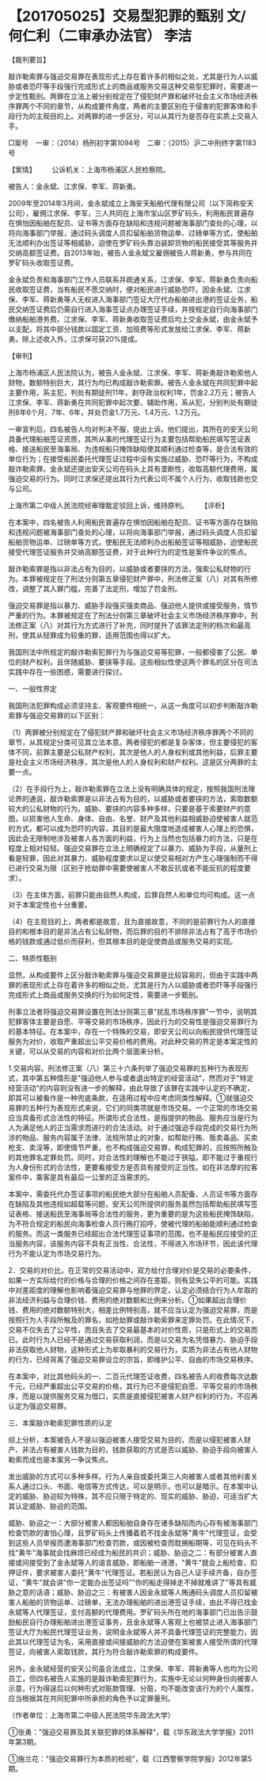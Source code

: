 # 【201705025】交易型犯罪的甄别 文/何仁利（二审承办法官） 李洁

【裁判要旨】

敲诈勒索罪与强迫交易罪在表现形式上存在着许多的相似之处，尤其是行为人以威胁或者恐吓等手段强行完成形式上的商品或服务交易这种交易型犯罪时，需要进一步定性甄别。两罪在立法上被分别规定在了侵犯财产罪和破坏社会主义市场经济秩序罪两个不同的章节，从构成要件角度，两者的主要区别在于侵害的犯罪客体和手段行为的主观目的上。对两罪的进一步区分，可以从其行为是否存在实质上交易入手。

□案号　一审：（2014）杨刑初字第1094号　二审：（2015）沪二中刑终字第1183号

【案情】 　　公诉机关：上海市杨浦区人民检察院。

被告人：金永斌、江求保、李军、蒋新勇。

2009年至2014年3月间，金永斌成立上海安天船舶代理有限公司（以下简称安天公司），雇佣江求保、李军，三人共同在上海市宝山区罗矿码头，利用船民普遍存在惧怕因船舶在配员、证书等方面存在缺陷和违规问题被海事部门查处的心理，以将向海事部门举报，通过码头调度人员扣留船舶货物运单、过磅单等方式，使船舶无法顺利办出签证等相威胁，迫使在罗矿码头靠泊装卸货物的船民接受其等服务并交纳高额签证费。自2013年始，被告人金永斌又雇佣被告人蒋新勇，参与共同在罗矿码头收取签证费。

金永斌负责和海事部门工作人员联系并疏通关系，江求保、李军、蒋新勇负责向船民收取签证费，当有船民不愿交纳时，便对船民进行威胁恐吓。因金永斌、江求保、李军、蒋新勇等人无权进入海事部门签证大厅代办船舶进出港的签证业务，船民交纳签证费后仍需自行进入海事签证点办理签证手续，并按规定自行向海事部门缴纳船舶港务费。江求保、李军、蒋新勇收取签证费后均上交金永斌，由金永斌予以支配，将其中部分钱款以固定工资、加班费等形式发放给江求保、李军、蒋新勇。除上述收入外，江求保可获20%提成。

【审判】

上海市杨浦区人民法院认为，被告人金永斌、江求保、李军、蒋新勇敲诈勒索他人财物，数额特别巨大，其行为均已构成敲诈勒索罪。被告人金永斌在共同犯罪中起主要作用，系主犯，判处有期徒刑11年，剥夺政治权利1年，罚金2.2万元；被告人江求保、李军、蒋新勇在共同犯罪中起次要、辅助作用，系从犯，分别判处有期徒刑8年6个月、7年、6年，并处罚金1.7万元、1.4万元、1.2万元。

一审宣判后，四名被告人均对判决不服，提出上诉。他们提出，其所在的安天公司具备代理船舶签证资质，其所从事的代理签证行为主要包括帮助船民填写签证表格、接送船民至海事局、为违规船只掩饰缺陷使其顺利通过检查等，是合法有效的单位行为；在接受船民委托代理签证过程中没有实施过威胁、恐吓等行为，不构成敲诈勒索罪。金永斌还提出安天公司在码头上具有垄断性，收取高额代理费用，属强迫交易的行为。同时江求保还提出其行为代表公司不属个人行为，收取钱款也交与公司。

上海市第二中级人民法院经审理裁定驳回上诉，维持原判。 　　【评析】

在本案中，四名被告人利用船民普遍存在惧怕因船舶在配员、证书等方面存在缺陷和违规问题被海事部门查处的心理，以将向海事部门举报，通过码头调度人员扣留船舶货物运单、过磅单等方式，使船民无法顺利办出船舶签证等相威胁，迫使船民接受代理签证服务并交纳高额签证费，对于此种行为的定性是案件争议的焦点。

敲诈勒索罪是指以非法占有为目的，以威胁或者要挟的方法，强索公私财物的行为。本罪被规定在了刑法分则第五章侵犯财产罪中，刑法修正案（八）对其有所修改，调整了其入罪门槛，完善了法定刑，增加了罚金刑。

强迫交易罪是指以暴力、威胁手段强买强卖商品、强迫他人提供或接受服务，情节严重的行为。本罪被规定在了刑法分则第三章破坏社会主义市场经济秩序罪中，刑法修正案（八）对其行为方式进行了补充，同时提升了该罪法定刑的档次和最高刑，使其从轻罪成为较重的罪，适用范围也得以扩大。

我国刑法中所规定的敲诈勒索犯罪行为与强迫交易等犯罪，一般都侵害了公民、单位的财产权利，且伴随威胁、要挟等手段。这些相似性使这两个罪名的区分在司法实践中存在一些困惑，需要进行探讨。

一、一般性界定

我国刑法犯罪构成必须坚持主、客观要件相统一，从这一角度可以初步判断敲诈勒索罪与强迫交易罪的以下区别：

（1）两罪被分别规定在了侵犯财产罪和破坏社会主义市场经济秩序罪两个不同的章节，从其规定分类可见其立法本意。两者侵犯的都是复杂客体，但主要侵犯的客体不同，前罪主要是公私财产权利，其次是他人的人身权利或其他利益，后罪主要是社会主义市场经济秩序，其次是他人的人身权利和财产权利。这是区分两罪的主要一点。

（2）在手段行为上，敲诈勒索罪在立法上没有明确具体的规定，按照我国刑法理论界的通说，敲诈勒索罪是以非法占有为目的，以威胁或者要挟的方法，索取数额较大的公私财物的行为。威胁、要挟的内容多种多样，只要是基于索要财产的意图，以损害他人生命、身体、自由、名誉、财产及其他利益相威胁迫使被害人就范的方式，都可以成为恐吓的内容，其目的是最大限度地造成被害人心理上的恐惧，因此会无限制地涉及被害人各方面的利益，行为上当然也包括暴力的方法，只是在程度上相对较轻。强迫交易罪在立法上明确规定了以暴力、威胁为手段，从量刑上看是轻罪，因此对其暴力、威胁程度要求以足以使交易相对方产生心理强制而不得已进行交易为限（区别于抢劫罪中需要使被害人不敢反抗或者不能反抗的程度要求）。

（3）在主体方面，前罪只能由自然人构成，后罪自然人和单位均可构成。这一点对于本案定性也十分重要。

（4）在主观目的上，两者都是故意，且为直接故意，不同的是前罪行为人的直接目的和根本目的是非法占有公私财物，而后罪的目的不排除非法占有了高于市场价格的钱款或通过低价而获利，但其根本目的是促使商品或服务交易的实现。

二、特质性甄别

显然，从构成要件上区分敲诈勒索罪与强迫交易罪是比较容易的，但由于实践中两罪的表现形式上存在着许多的相似之处，尤其是行为人以威胁或者恐吓等手段强行完成形式上商品或服务交换的行为如何定性，需要进一步甄别。

刑事立法者将强迫交易罪设置在刑法分则第三章"扰乱市场秩序罪"一节中，说明其犯罪客体主要是自愿、平等交易的市场秩序，因此行为的交易性是强迫交易罪行为的基本特征。在本案中，存在一个特殊的交易，即安天公司以向船民提供代理签证服务为对价，收取严重超出公平交易价格的费用。对此种交易的界定是本案定性的关键，可以从交易的内容和对价比两个层面来分析。

1.交易内容。刑法修正案（八）第三十六条列举了强迫交易罪的五种行为表现形式，其中第五种情形是"强迫他人参与或者退出特定的经营活动"，然而对于"特定经营活动"的内容则没有进一步的解释，由此导致了该罪在实践中认定的不确定，即其可以被看作是一种兜底条款，在适用过程中应考虑同类性解释。①就强迫交易罪的五种行为表现形式来说，它们的同类项就是市场交易。一个正常的市场交易应当具备形式合法性的特征。所谓形式合法性，是指提供的物品、服务应当是行为人为满足他人的正当需求而进行的合法活动。对于通过强迫手段完成的交易行为所涉的物品、服务内容属于法律、法规所禁止的对象，如帮助行贿、贩卖毒品、买卖枪支、卖淫等，即使情节严重，也不构成强迫交易罪，构成犯罪的，应按照所触及的其他罪名定罪处罚。同时，对合法性的理解也不能过于狭隘，即不能过于重视行为人身份形式的合法性，更要看接受方是否具有接受的正当性。如在非法摩的拉客案件中，乘客是具有最后一公里的正当需求的。

本案中，需委托代办签证事项的船民绝大部分在船舶人员配备、人员证书等方面存在缺陷及其他违规如超载等问题，安天公司所提供的服务虽然包括帮助船民填写签证表格、接送船民至海事局等合法性的服务，更为重要的是为这些船民掩饰缺陷，为不符合规定的船民向海事检查人员行贿打招呼，使被代理的船舶能顺利通过检查的服务。而这一类服务已经超出合法代理签证事项的范围，也不是船民应接受的正当服务内容，该服务内容不具有正当性、合法性，不得进入市场环节，因此该代理行为不能认定为市场交易行为。

2．交易的对价比。在正常的交易活动中，双方给付合理对价是交易的必要条件，如果一方实际给付的价格与合理的价格之间存在差距，则有显失公平的可能。实践中对差距度的理解也影响着强迫交易罪与他罪的界定，认定必须结合行为人牟取的非法经济利益与合理价钱、费用的绝对数额和比例来分析。①如果超出合理价钱、费用的绝对数额特别大，相差比例特别高，就不应当认定为强迫交易罪，而是按照行为人手段所触及的罪名，如抢劫罪或敲诈勒索罪来定罪处罚。在此情况下，交易不仅失去了公平性，而且失去了交易最基本的对价性质，只是形式上的交易而已。此时行为人已经不是通过交易获取利润，而是以交易为名凭借暴力、胁迫手段非法获取他人财物，这种形式上为牟取暴利的交易行为，实质为非法占有他人财物的行为，已经背离了强迫交易罪设立的宗旨，即维护公平、自由的市场交易秩序。

在本案中，对比其他码头的一、二百元代理签证收费，四名被告人的收费每次达数千元，已经严重超出公平交易的价格，其行为已不是侵犯自愿、平等交易的市场秩序，而是以提供服务交易为借口，实质是直接侵犯被害人财产权利的行为，不应再认定为强迫交易罪。

三、本案敲诈勒索犯罪性质的认定

综上分析，本案被告人不是以强迫被害人接受交易为目的，而是以侵犯被害人财产、非法占有被害人钱款为目的，钱款获取的方式是否以威胁、胁迫手段向被害人勒索而成也是本案另一争议焦点。

发出威胁的方式可以多种多样。行为人亲自或委托第三人向被害人或者其他利害关系人通过口头、书面、电信等方式传达，可以是明示，也可以是暗示。在本案中认定的威胁、胁迫较为特殊，其不应只限于特定的、现实的威胁、胁迫，可适当扩大其认定威胁、胁迫的范围。

威胁、胁迫之一：大部分被害人都因船舶自身存在诸多缺陷而内心存有被海事部门检查罚款的害怕心理，且罗矿码头上传播着若不找金永斌等"黄牛"代理签证，会受到这些人员举报而遭海事部门检查罚款，或因被检查而耽搁船期等，可见在码头不找"黄牛"海事就会找麻烦已经成为船民的共识；威胁、胁迫之二：有部分被害人直接或间接受到了金永斌等人的语言威胁，即船舶一进港，"黄牛"就会上船检查，扣押证件，要求被害人委托"黄牛"代理签证。若船民认为自己人证手续齐备，自办签证，"黄牛"就会讲"你一定能办出签证吗""你的船走得掉走不掉就难讲了"等具有威胁之意的话语；威胁、胁迫之三：有被害人因金永斌等人贿通码头调度人员扣留被害人船舶的货物运单、过磅单，无法办理船舶的进出港签证手续，由此不得已找金永斌等人代理签证，支付高额的代理费用。罗矿码头所在地的海事部门已出告示鼓励船民自行办理船舶进出港签证事务，且金永斌等人客观上也被禁止进入海事部门签证大厅为船民代理签证业务，说明金永斌等人并不具备代理签证的完整能力，因此其以代理签证为名，采用直接或间接威胁的方法迫使在案被害人接受所谓的代理签证，向被害人索取钱款，其行为符合敲诈勒索罪的构成要件。

另外，金永斌经营的安天公司虽合法成立，江求保、李军、蒋新勇等人也均为公司员工，但四名被告人实施的是敲诈勒索犯罪行为，实施中无论以何种身份向被害人示意，行为得逞后以何种形式对赃款管理、分赃，均不能改变该行为的个人属性，应当根据其在共同犯罪中所承担的角色予以定罪量刑。

（作者单位：上海市第二中级人民法院华东政法大学）

①张勇："强迫交易罪及其关联犯罪的体系解释"，载《华东政法大学学报》2011年第3期。

①施兰花："强迫交易罪行为本质的检视"，载《江西警察学院学报》2012年第5期。